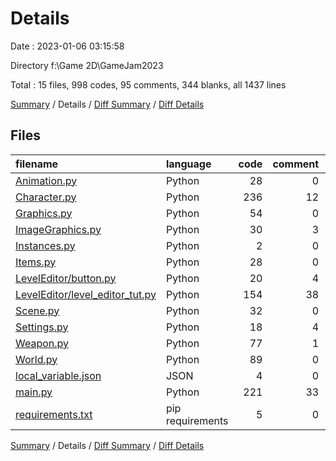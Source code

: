 # Details

Date : 2023-01-06 03:15:58

Directory f:\\Game 2D\\GameJam2023

Total : 15 files,  998 codes, 95 comments, 344 blanks, all 1437 lines

[Summary](results.md) / Details / [Diff Summary](diff.md) / [Diff Details](diff-details.md)

## Files
| filename | language | code | comment | blank | total |
| :--- | :--- | ---: | ---: | ---: | ---: |
| [Animation.py](/Animation.py) | Python | 28 | 0 | 12 | 40 |
| [Character.py](/Character.py) | Python | 236 | 12 | 83 | 331 |
| [Graphics.py](/Graphics.py) | Python | 54 | 0 | 18 | 72 |
| [ImageGraphics.py](/ImageGraphics.py) | Python | 30 | 3 | 15 | 48 |
| [Instances.py](/Instances.py) | Python | 2 | 0 | 0 | 2 |
| [Items.py](/Items.py) | Python | 28 | 0 | 10 | 38 |
| [LevelEditor/button.py](/LevelEditor/button.py) | Python | 20 | 4 | 7 | 31 |
| [LevelEditor/level_editor_tut.py](/LevelEditor/level_editor_tut.py) | Python | 154 | 38 | 47 | 239 |
| [Scene.py](/Scene.py) | Python | 32 | 0 | 12 | 44 |
| [Settings.py](/Settings.py) | Python | 18 | 4 | 12 | 34 |
| [Weapon.py](/Weapon.py) | Python | 77 | 1 | 31 | 109 |
| [World.py](/World.py) | Python | 89 | 0 | 16 | 105 |
| [local_variable.json](/local_variable.json) | JSON | 4 | 0 | 0 | 4 |
| [main.py](/main.py) | Python | 221 | 33 | 80 | 334 |
| [requirements.txt](/requirements.txt) | pip requirements | 5 | 0 | 1 | 6 |

[Summary](results.md) / Details / [Diff Summary](diff.md) / [Diff Details](diff-details.md)